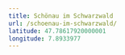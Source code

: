 ```yaml
---
title: Schönau im Schwarzwald
url: /schoenau-im-schwarzwald/
latitude: 47.78617920000001
longitude: 7.8933977
---
```

